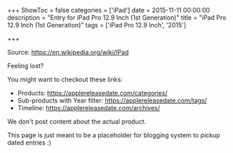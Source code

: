 +++
ShowToc = false
categories = ['iPad']
date = 2015-11-11 00:00:00
description = "Entry for iPad Pro 12.9 Inch (1st Generation)"
title = "iPad Pro 12.9 Inch (1st Generation)"
tags = ['iPad Pro 12.9 Inch', '2015']

+++

Source: https://en.wikipedia.org/wiki/IPad

Feeling lost?

You might want to checkout these links:
- Products: https://applereleasedate.com/categories/
- Sub-products with Year filter: https://applereleasedate.com/tags/
- Timeline: https://applereleasedate.com/archives/

We don't post content about the actual product. 



This page is just meant to be a placeholder for blogging system to pickup dated entries :)


